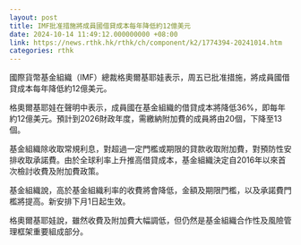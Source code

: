 ```yaml
---
layout: post
title: IMF批准措施將成員國借貸成本每年降低約12億美元
date: 2024-10-14 11:49:12.000000000 +08:00
link: https://news.rthk.hk/rthk/ch/component/k2/1774394-20241014.htm
categories: rthk
---
```


國際貨幣基金組織（IMF）總裁格奧爾基耶娃表示，周五已批准措施，將成員國借貸成本每年降低約12億美元。

格奧爾基耶娃在聲明中表示，成員國在基金組織的借貸成本將降低36%，即每年約12億美元。預計到2026財政年度，需繳納附加費的成員將由20個，下降至13個。

基金組織除收取常規利息，對超過一定門檻或期限的貸款收取附加費，對預防性安排收取承諾費。由於全球利率上升推高借貸成本，基金組織決定自2016年以來首次檢討收費及附加費政策。

基金組織說，高於基金組織利率的收費將會降低，金額及期限門檻，以及承諾費門檻將提高。新安排下月1日起生效。

格奧爾基耶娃說，雖然收費及附加費大幅調低，但仍然是基金組織合作性及風險管理框架重要組成部分。
